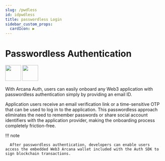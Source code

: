 ```yaml
---
slug: /pwdless
id: idpwdless
title: passwordless Login
sidebar_custom_props:
  cardIcon: ▶️
---
```


# Passwordless Authentication

<img src="/img/icons/i_an_pwdless_light.png#only-light" width="50"/>
<img src="/img/icons/i_an_pwdless_dark.png#only-dark" width="50"/>

With Arcana Auth, users can easily onboard any Web3 application with passwordless authentication simply by providing an email ID. 

Application users receive an email verification link or a time-sensitive OTP that can be used to log in to the application. This passwordless approach eliminates the need to remember passwords or share social account identifiers with the application provider, making the onboarding process completely friction-free. 

!!! note

      After passwordless authentication, developers can enable users access the embedded Web3 Arcana wallet included with the Auth SDK to sign blockchain transactions.
